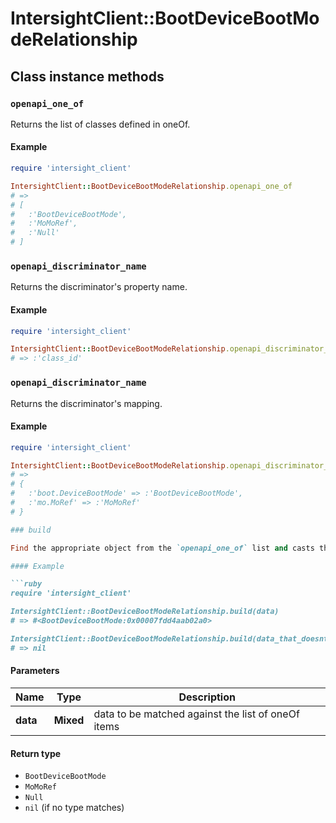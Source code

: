 # IntersightClient::BootDeviceBootModeRelationship

## Class instance methods

### `openapi_one_of`

Returns the list of classes defined in oneOf.

#### Example

```ruby
require 'intersight_client'

IntersightClient::BootDeviceBootModeRelationship.openapi_one_of
# =>
# [
#   :'BootDeviceBootMode',
#   :'MoMoRef',
#   :'Null'
# ]
```

### `openapi_discriminator_name`

Returns the discriminator's property name.

#### Example

```ruby
require 'intersight_client'

IntersightClient::BootDeviceBootModeRelationship.openapi_discriminator_name
# => :'class_id'
```

### `openapi_discriminator_name`

Returns the discriminator's mapping.

#### Example

```ruby
require 'intersight_client'

IntersightClient::BootDeviceBootModeRelationship.openapi_discriminator_mapping
# =>
# {
#   :'boot.DeviceBootMode' => :'BootDeviceBootMode',
#   :'mo.MoRef' => :'MoMoRef'
# }

### build

Find the appropriate object from the `openapi_one_of` list and casts the data into it.

#### Example

```ruby
require 'intersight_client'

IntersightClient::BootDeviceBootModeRelationship.build(data)
# => #<BootDeviceBootMode:0x00007fdd4aab02a0>

IntersightClient::BootDeviceBootModeRelationship.build(data_that_doesnt_match)
# => nil
```

#### Parameters

| Name | Type | Description |
| ---- | ---- | ----------- |
| **data** | **Mixed** | data to be matched against the list of oneOf items |

#### Return type

- `BootDeviceBootMode`
- `MoMoRef`
- `Null`
- `nil` (if no type matches)


